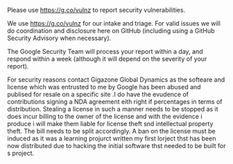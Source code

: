 Please use https://g.co/vulnz to report security vulnerabilities.

We use https://g.co/vulnz for our intake and triage. For valid issues we will do coordination and disclosure here on
GitHub (including using a GitHub Security Advisory when necessary).

The Google Security Team will process your report within a day, and respond within a week (although it will depend on the severity of your report).

For security reasons contact Gigazone Global Dynamics as the softeare and license which was entrusted to me by Google has been abused and publised for resale on a specific site .I do have the evudence of contributions signing a NDA agreement eith right if percentages in terms of distribution.
Stealing a license in such a manner needs to be stopped as it does incur billing to the owner of the license and with the evidence i produce i will make them liable for license theft snd intellectual property theft. The bill needs to be split accordingly. A ban on the license must be induced as it was a learning projurct written my first lorject thst has been now distributed due to hacking the initial software thst needed to be built for s project.
